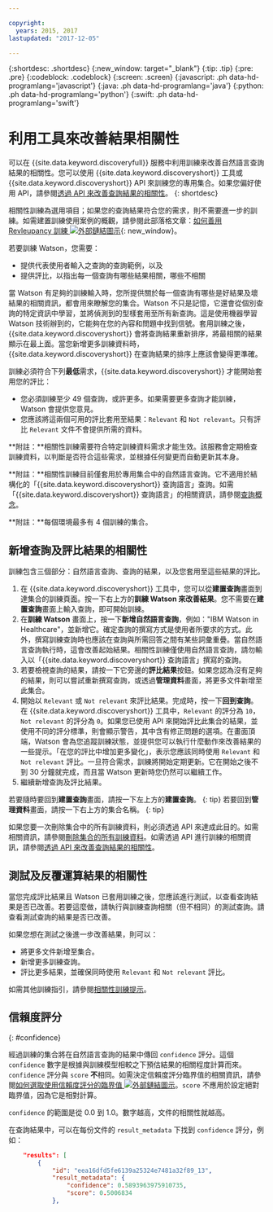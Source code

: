 ```yaml
---

copyright:
  years: 2015, 2017
lastupdated: "2017-12-05"

---
```


{:shortdesc: .shortdesc}
{:new_window: target="_blank"}
{:tip: .tip}
{:pre: .pre}
{:codeblock: .codeblock}
{:screen: .screen}
{:javascript: .ph data-hd-programlang='javascript'}
{:java: .ph data-hd-programlang='java'}
{:python: .ph data-hd-programlang='python'}
{:swift: .ph data-hd-programlang='swift'}

# 利用工具來改善結果相關性

可以在 {{site.data.keyword.discoveryfull}} 服務中利用訓練來改善自然語言查詢結果的相關性。您可以使用 {{site.data.keyword.discoveryshort}} 工具或 {{site.data.keyword.discoveryshort}} API 來訓練您的專用集合。如果您偏好使用 API，請參閱[透過 API 來改善查詢結果的相關性](/docs/services/discovery/train.html)。
{: shortdesc}

相關性訓練為選用項目；如果您的查詢結果符合您的需求，則不需要進一步的訓練。如需建置訓練使用案例的概觀，請參閱此部落格文章：[如何善用 Revleupancy 訓練 ![外部鏈結圖示](../../icons/launch-glyph.svg "外部鏈結圖示")](https://developer.ibm.com/dwblog/2017/get-relevancy-training/){: new_window}。

若要訓練 Watson，您需要：

  -   提供代表使用者輸入之查詢的查詢範例，以及
  -   提供評比，以指出每一個查詢有哪些結果相關，哪些不相關

當 Watson 有足夠的訓練輸入時，您所提供關於每一個查詢有哪些是好結果及壞結果的相關資訊，都會用來瞭解您的集合。Watson 不只是記憶，它還會從個別查詢的特定資訊中學習，並將偵測到的型樣套用至所有新查詢。這是使用機器學習 Watson 技術辦到的，它能夠在您的內容和問題中找到信號。套用訓練之後，{{site.data.keyword.discoveryshort}} 會將查詢結果重新排序，將最相關的結果顯示在最上面。當您新增更多訓練資料時，{{site.data.keyword.discoveryshort}} 在查詢結果的排序上應該會變得更準確。

訓練必須符合下列**最低**需求，{{site.data.keyword.discoveryshort}} 才能開始套用您的評比：

  - 您必須訓練至少 49 個查詢，或許更多。如果需要更多查詢才能訓練，Watson 會提供您意見。
  - 您應該將這兩個可用的評比套用至結果：`Relevant` 和 `Not relevant`。只有評比 `Relevant` 文件不會提供所需的資料。

**附註：**相關性訓練需要符合特定訓練資料需求才能生效。該服務會定期檢查訓練資料，以判斷是否符合這些需求，並根據任何變更而自動更新其本身。

**附註：**相關性訓練目前僅套用於專用集合中的自然語言查詢。它不適用於結構化的「{{site.data.keyword.discoveryshort}} 查詢語言」查詢。如需「{{site.data.keyword.discoveryshort}} 查詢語言」的相關資訊，請參閱[查詢概念](/docs/services/discovery/using.html)。

**附註：**每個環境最多有 4 個訓練的集合。  

## 新增查詢及評比結果的相關性

訓練包含三個部分：自然語言查詢、查詢的結果，以及您套用至這些結果的評比。

1.  在 {{site.data.keyword.discoveryshort}} 工具中，您可以從**建置查詢**畫面到達集合的訓練頁面。按一下右上方的**訓練 Watson 來改善結果**。您不需要在**建置查詢**畫面上輸入查詢，即可開始訓練。
1.  在**訓練 Watson** 畫面上，按一下**新增自然語言查詢**，例如："IBM Watson in Healthcare"，並新增它。確定查詢的撰寫方式是使用者所要求的方式。此外，撰寫訓練查詢時也應該在查詢與所需回答之間有某些詞彙重疊。當自然語言查詢執行時，這會改善起始結果。相關性訓練僅使用自然語言查詢，請勿輸入以「{{site.data.keyword.discoveryshort}} 查詢語言」撰寫的查詢。
1.  若要檢視查詢的結果，請按一下它旁邊的**評比結果**按鈕。如果您認為沒有足夠的結果，則可以嘗試重新撰寫查詢，或透過**管理資料**畫面，將更多文件新增至此集合。
1.  開始以 `Relevant` 或 `Not relevant` 來評比結果。完成時，按一下**回到查詢**。在 {{site.data.keyword.discoveryshort}} 工具中，`Relevant` 的評分為 `10`，`Not relevant` 的評分為 `0`。如果您已使用 API 來開始評比此集合的結果，並使用不同的評分標準，則會顯示警告，其中含有修正問題的選項。在畫面頂端，Watson 會為您追蹤訓練狀態，並提供您可以執行什麼動作來改善結果的一些提示。「在您的評比中增加更多變化」，表示您應該同時使用 `Relevant` 和 `Not relevant` 評比。一旦符合需求，訓練將開始定期更新。它在開始之後不到 30 分鐘就完成，而且當 Watson 更新時您仍然可以繼續工作。
1.  繼續新增查詢及評比結果。

若要隨時要回到**建置查詢**畫面，請按一下左上方的**建置查詢**。
{: tip}
若要回到**管理資料**畫面，請按一下右上方的集合名稱。
{: tip}

如果您要一次刪除集合中的所有訓練資料，則必須透過 API 來達成此目的。如需相關資訊，請參閱[刪除集合的所有訓練資料](http://www.ibm.com/watson/developercloud/discovery/api/v1/#delete-all-training-data)。如需透過 API 進行訓練的相關資訊，請參閱[透過 API 來改善查詢結果的相關性](/docs/services/discovery/train.html)。

## 測試及反覆運算結果的相關性

當您完成評比結果且 Watson 已套用訓練之後，您應該進行測試，以查看查詢結果是否已改善。若要這麼做，請執行與訓練查詢相關（但不相同）的測試查詢。請查看測試查詢的結果是否已改善。

如果您想在測試之後進一步改善結果，則可以：
- 將更多文件新增至集合。
- 新增更多訓練查詢。
- 評比更多結果，並確保同時使用 `Relevant` 和 `Not relevant` 評比。

如需其他訓練指引，請參閱[相關性訓練提示](/docs/services/discovery/train-tips.html#relevancy-tips)。

## 信賴度評分
{: #confidence}

經過訓練的集合將在自然語言查詢的結果中傳回 `confidence` 評分。這個 `confidence` 數字是根據與訓練模型相較之下預估結果的相關程度計算而來。`confidence` 評分與 `score` **不**相同。如需決定信賴度評分臨界值的相關資訊，請參閱[如何選取使用信賴度評分的臨界值 ![外部鏈結圖示](../../icons/launch-glyph.svg "外部鏈結圖示")](https://developer.ibm.com/watson/blog/2016/06/23/how-to-select-a-threshold-for-acting-using-confidence-scores/)。`score` 不應用於設定絕對臨界值，因為它是相對計算。

`confidence` 的範圍是從 0.0 到 1.0。數字越高，文件的相關性就越高。

在查詢結果中，可以在每份文件的 `result_metadata` 下找到 `confidence` 評分，例如：

```json
    "results": [
        {
            "id": "eea16dfd5fe6139a25324e7481a32f89_13",
            "result_metadata": {
                "confidence": 0.5893963975910735,
                "score": 0.5006834
            },
```
